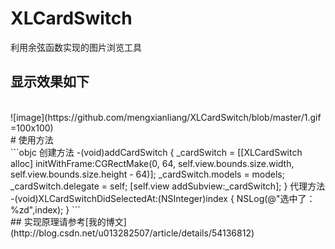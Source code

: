 # XLCardSwitch
利用余弦函数实现的图片浏览工具
 <br>
## 显示效果如下
 <br>
 ![image](https://github.com/mengxianliang/XLCardSwitch/blob/master/1.gif =100x100)
 <br>
# 使用方法
<br>
```objc
创建方法
-(void)addCardSwitch
{
    _cardSwitch = [[XLCardSwitch alloc] initWithFrame:CGRectMake(0, 64, self.view.bounds.size.width, self.view.bounds.size.height - 64)];
    _cardSwitch.models = models;
    _cardSwitch.delegate = self;
    [self.view addSubview:_cardSwitch];
}
代理方法
-(void)XLCardSwitchDidSelectedAt:(NSInteger)index
{
    NSLog(@"选中了：%zd",index);
}
```
<br>
## 实现原理请参考[我的博文](http://blog.csdn.net/u013282507/article/details/54136812)
